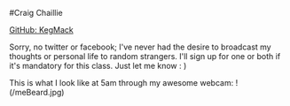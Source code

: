 
#Craig Chaillie

[GitHub: KegMack](https://github.com/KegMack)

Sorry, no twitter or facebook; I've never had the desire to broadcast my thoughts or personal life to random strangers.  I'll sign up for one or both if it's mandatory for this class.  Just let me know : )

This is what I look like at 5am through my awesome webcam:
!(/meBeard.jpg)
